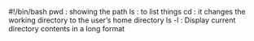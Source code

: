 #!/bin/bash
pwd : showing the path
ls  : to list things
cd : it changes the working directory to the user’s home directory
ls -l : Display current directory contents in a long format
